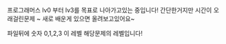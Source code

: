 프로그래머스 lv0 부터 lv3를 목표로 나아가고있는 중입니다! 간단한거지만 시간이 오래걸린문제 ~ 새로 배운게 있으면 올려보고있어요~

파일뒤에 숫자 0,1,2,3 이 레벨 해당문제의 레벨입니다!
